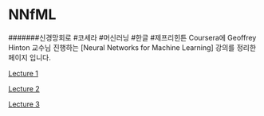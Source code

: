 # NNfML
#######신경망회로 #코세라 #머신러닝 #한글 #제프리힌튼
Coursera에 Geoffrey Hinton 교수님 진행하는 [Neural Networks for Machine Learning] 강의를 정리한 페이지 입니다.

<a href="https://rawgit.com/notyetend/NNfML/master/html/Neural_Networks_Lecture1.html">Lecture 1</a>

<a href="https://rawgit.com/notyetend/NNfML/master/html/Neural_Networks_Lecture2.html">Lecture 2</a>

<a href="https://rawgit.com/notyetend/NNfML/master/html/Neural_Networks_Lecture3.html">Lecture 3</a>
